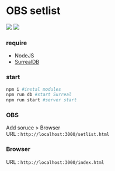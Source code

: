 # OBS setlist
![](https://img.shields.io/static/v1?label=status&message=wip&color=red)
![](https://img.shields.io/static/v1?label=version&message=0.1.0&color=blue)

### require
* NodeJS
* [SurrealDB](https://docs.surrealdb.com/docs/installation/windows#installing-surrealdb-using-the-install-script)


### start

```sh
npm i #instal modules
npm run db #start Surreal
npm run start #server start
```

### OBS
Add soruce > Browser  
URL : `http://localhost:3000/setlist.html`

### Browser
URL : `http://localhost:3000/index.html`
